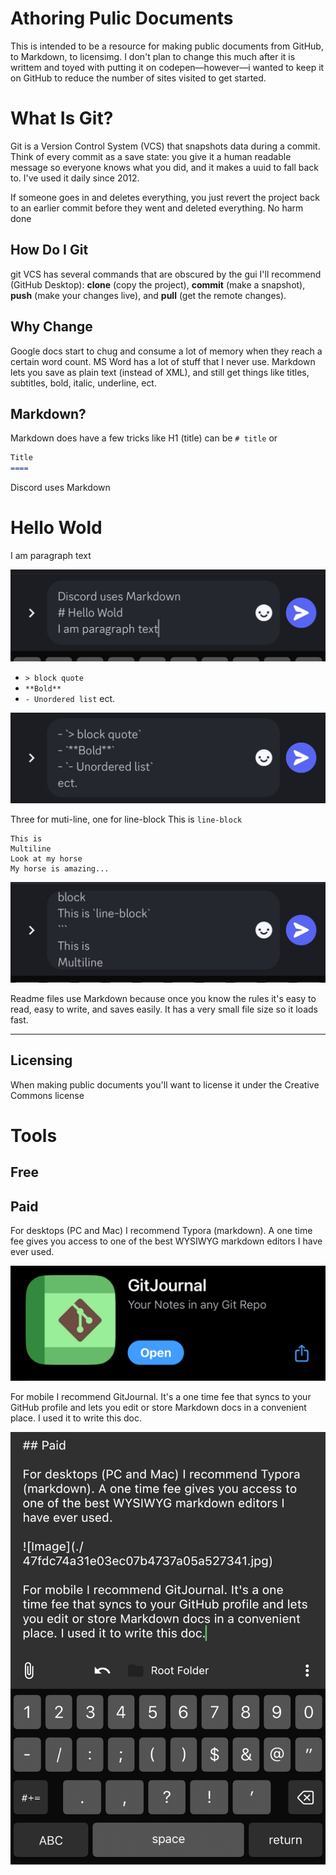 # Athoring Pulic Documents

This is intended to be a resource for making public documents from GitHub, to Markdown, to licensimg. I don't plan to change this much after it is writtem and toyed with putting it on codepen—however—i wanted to keep it on GitHub to reduce the number of sites visited to get started.

# What Is Git?

Git is a Version Control System (VCS) that snapshots data during a commit. Think of every commit as a save state: you give it a human readable message so everyone knows what you did, and it makes a uuid to fall back to. I've used it daily since 2012.

If someone goes in and deletes everything, you just revert the project back to an earlier commit before they went and deleted everything. No harm done

## How Do I Git
git VCS has several commands that are obscured by the gui I'll recommend (GitHub Desktop): **clone** (copy the project), **commit** (make a snapshot), **push** (make your changes live), and **pull** (get the remote changes). 

## Why Change
Google docs start to chug and consume a lot of memory when they reach a certain word count. MS Word has a lot of stuff that I never use. Markdown lets you save as plain text (instead of XML), and still get things like titles, subtitles, bold, italic, underline, ect.

## Markdown?
Markdown does have a few tricks like H1 (title) can be `# title` or 
```md
Title
====
```

Discord uses Markdown 
# Hello Wold
I am paragraph text

![Image](./eb3679b8fe2518c3884ac602a0243651.jpg) 

- `> block quote`
- `**Bold**`
- `- Unordered list`
ect.

![Image](./d430769ddc08cb1043d3ce1cb928e598.jpg)

Three for muti-line, one for line-block
This is `line-block`
```
This is
Multiline
Look at my horse
My horse is amazing...
```

![Image](./5d1a394e86c3a45d49d7e9e6bdf11aeb.jpg) 

Readme files use Markdown because once you know the rules it's easy to read, easy to write, and saves easily. It has a very small file size so it loads fast.

----

## Licensing 

When making public documents you'll want to license it under the Creative Commons license

# Tools

## Free



## Paid

For desktops (PC and Mac) I recommend Typora (markdown). A one time fee gives you access to one of the best WYSIWYG markdown editors I have ever used.

![Image](./47fdc74a31e03ec07b4737a05a527341.jpg) 

For mobile I recommend GitJournal. It's a one time fee that syncs to your GitHub profile and lets you edit or store Markdown docs in a convenient place. I used it to write this doc.

![Image](./0af6b258a53b1b9d660e08e863af8186.jpg)
